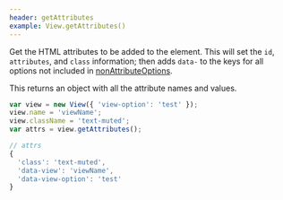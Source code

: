 ```yaml
---
header: getAttributes
example: View.getAttributes()
---
```


Get the HTML attributes to be added to the element.  This will set the `id`, `attributes`, and `class` information; then adds `data-` to the keys for all options not included in [nonAttributeOptions](#nonAttributeOptions).

This returns an object with all the attribute names and values.

```js
var view = new View({ 'view-option': 'test' });
view.name = 'viewName';
view.className = 'text-muted';
var attrs = view.getAttributes();

// attrs
{
  'class': 'text-muted',
  'data-view': 'viewName',
  'data-view-option': 'test'
}
```
